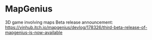 # MapGenius
3D game involving maps
Beta release announcement: https://vinhub.itch.io/mapgenius/devlog/178326/third-beta-release-of-mapgenius-is-now-available

